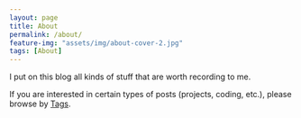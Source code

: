 ```yaml
---
layout: page
title: About
permalink: /about/
feature-img: "assets/img/about-cover-2.jpg"
tags: [About]
---
```


I put on this blog all kinds of stuff that are worth recording to me.   

If you are interested in certain types of posts (projects, coding, etc.), please browse by [Tags](https://zhang-haipeng.github.io/tags/).  


 
